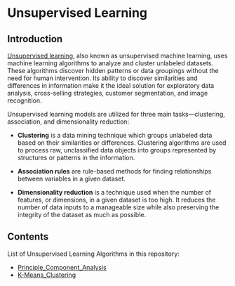 # Unsupervised Learning

## Introduction

[Unsupervised learning](https://en.wikipedia.org/wiki/Unsupervised_learning), also known as unsupervised machine learning, uses machine learning algorithms to analyze and cluster unlabeled datasets. These algorithms discover hidden patterns or data groupings without the need for human intervention. Its ability to discover similarities and differences in information make it the ideal solution for exploratory data analysis, cross-selling strategies, customer segmentation, and image recognition.

Unsupervised learning models are utilized for three main tasks—clustering, association, and dimensionality reduction: 

- **Clustering** is a data mining technique which groups unlabeled data based on their similarities or differences. Clustering algorithms are used to process raw, unclassified data objects into groups represented by structures or patterns in the information.

- **Association rules** are rule-based methods for finding relationships between variables in a given dataset.

- **Dimensionality reduction** is a technique used when the number of features, or dimensions, in a given dataset is too high. It reduces the number of data inputs to a manageable size while also preserving the integrity of the dataset as much as possible.

## Contents

List of Unsupervised Learning Algorithms in this repository:
- [Principle_Component_Analysis](https://github.com/YulinLi98/RICE_INDE577_Repo/tree/main/Unsupervised_Learning/Principle_Component_Analysis)
- [K-Means_Clustering](https://github.com/YulinLi98/RICE_INDE577_Repo/tree/main/Unsupervised_Learning/K-Means_Clustering)
